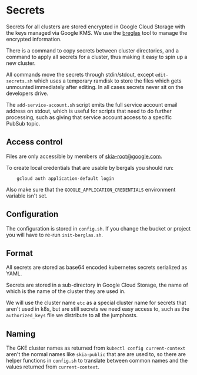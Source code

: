 # Secrets

Secrets for all clusters are stored encrypted in Google Cloud Storage with the
keys managed via Google KMS. We use the
[breglas](https://github.com/GoogleCloudPlatform/berglas) tool to manage the
encrypted information.

There is a command to copy secrets between cluster directories, and a command to
apply all secrets for a cluster, thus making it easy to spin up a new cluster.

All commands move the secrets through stdin/stdout, except `edit-secrets.sh`
which uses a temporary ramdisk to store the files which gets unmounted
immediately after editing. In all cases secrets never sit on the developers
drive.

The `add-service-account.sh` script emits the full service account email address
on stdout, which is useful for scripts that need to do further processing, such
as giving that service account access to a specific PubSub topic.

## Access control

Files are only accessible by members of skia-root@google.com.

To create local credentials that are usable by bergals you should run:

        gcloud auth application-default login

Also make sure that the `GOOGLE_APPLICATION_CREDENTIALS` environment variable
isn't set.

## Configuration

The configuration is stored in `config.sh`. If you change the bucket or project
you will have to re-run `init-berglas.sh`.

## Format

All secrets are stored as base64 encoded kubernetes secrets serialized as YAML.

Secrets are stored in a sub-directory in Google Cloud Storage, the name of which
is the name of the cluster they are used in.

We will use the cluster name `etc` as a special cluster name for secrets that
aren't used in k8s, but are still secrets we need easy access to, such as the
`authorized_keys` file we distribute to all the jumphosts.

## Naming

The GKE cluster names as returned from `kubectl config current-context` aren't
the normal names like `skia-public` that are are used to, so there are helper
functions in `config.sh` to translate between common names and the values
returned from `current-context`.
